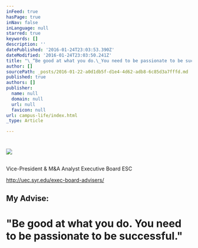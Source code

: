 ```yaml
---
inFeed: true
hasPage: true
inNav: false
inLanguage: null
starred: true
keywords: []
description: ''
datePublished: '2016-01-24T23:03:53.390Z'
dateModified: '2016-01-24T23:03:50.241Z'
title: "\_“Be good at what you do.\_You need to be passionate to be successful.”"
author: []
sourcePath: _posts/2016-01-22-a0d1db5f-d1e4-4d62-adb8-6c85d3a7fffd.md
published: true
authors: []
publisher:
  name: null
  domain: null
  url: null
  favicon: null
url: campus-life/index.html
_type: Article

---
```

# ![](https://s3-us-west-2.amazonaws.com/the-grid-img/p/8f74f24952c9df3c8360688676944d9901b067c2.jpg)

## 

Vice-President & M&A Analyst Executive Board ESC

http://uec.syr.edu/exec-board-advisers/

## My Advise:

# "Be good at what you do. You need to be passionate to be successful."